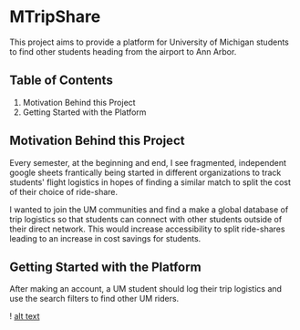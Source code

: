 # MTripShare

This project aims to provide a platform for University of Michigan students to find other students heading from the airport to Ann Arbor. 

## Table of Contents
1. Motivation Behind this Project
2. Getting Started with the Platform


## Motivation Behind this Project
Every semester, at the beginning and end, I see fragmented, independent google sheets frantically being started in different organizations to track students' flight logistics in hopes of finding a similar match to split the cost of their choice of ride-share.

I wanted to join the UM communities and find a make a global database of trip logistics so that students can connect with other students outside of their direct network. This would increase accessibility to split ride-shares leading to an increase in cost savings for students.

## Getting Started with the Platform

After making an account, a UM student should log their trip logistics and use the search filters to find other UM riders.

! [alt text](https://github.com/JostonR/TripShare/blob/master/Schedule%20a%20Trip.png)